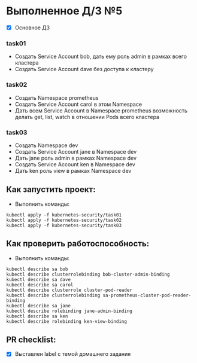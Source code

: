# Выполненное Д/З №5

- [x] Основное ДЗ

### task01 
- Создать Service Account bob, дать ему роль admin в рамках всего кластера
- Создать Service Account dave без доступа к кластеру

### task02
- Создать Namespace prometheus
- Создать Service Account carol в этом Namespace
- Дать всем Service Account в Namespace prometheus возможность делать get, list, watch в отношении Pods всего кластера

### task03
- Создать Namespace dev
- Создать Service Account jane в Namespace dev
- Дать jane роль admin в рамках Namespace dev
- Создать Service Account ken в Namespace dev
- Дать ken роль view в рамках Namespace dev

## Как запустить проект:
 - Выполнить команды:
 ```shell
 kubectl apply -f kubernetes-security/task01
 kubectl apply -f kubernetes-security/task02
 kubectl apply -f kubernetes-security/task03
 ```
## Как проверить работоспособность:

 - Выполнить команды:
```shell
kubectl describe sa bob
kubectl describe clusterrolebinding bob-cluster-admin-binding
kubectl describe sa dave
kubectl describe sa carol
kubectl describe clusterrole cluster-pod-reader
kubectl describe clusterrolebinding sa-prometheus-cluster-pod-reader-binding
kubectl describe sa jane
kubectl describe rolebinding jane-admin-binding
kubectl describe sa ken
kubectl describe rolebinding ken-view-binding
```
## PR checklist:
 - [x] Выставлен label с темой домашнего задания

